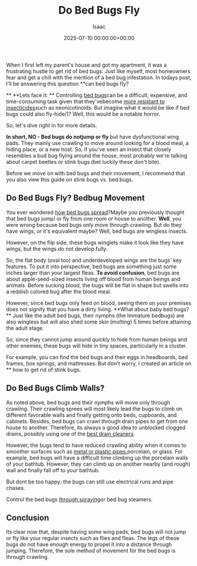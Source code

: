 ﻿---
title: Do Bed Bugs Fly
description: When I first left my parent's house and got my apartment, it was a frustrating hustle to get rid of bed bugs. Just like myself, most homeowners fear and get a...
slug: /do-bed-bugs-fly/
date: 2025-07-10 00:00:00+00:00
lastmod: 2025-07-10 00:00:00+03:00
author: Isaac
categories:

- Bed Bugs

- Guide
tags:

- bed-bugs

- bed

- bug
layout: post
---

When I first left my parent's house and got my apartment, it was a frustrating hustle to get rid of bed bugs. Just like myself, most homeowners fear and get a chill with the mention of a bed bug infestation. In todays post, I'll be answering this question **can bed bugs fly?

** **Lets face it: ** Controlling [bed bugs](https://www.cornellcollege.edu/student-health/bed-bug-info.shtml)can be a difficult, expensive, and time-consuming task given that they'vebecome [more resistant to insecticides](https://www.bbc.com/news/science-environment-35421742)such as neonicotinoids. But imagine what it would be like if bed bugs could also fly-hide/)? Well, this would be a notable horror.

So, let's dive right in for more details.

**In short, NO - Bed bugs do notjump or fly** but have dysfunctional wing pads. They mainly use crawling to move around looking for a blood meal, a hiding place, or a new host. So, if you've seen an insect that closely resembles a bud bug flying around the house, most probably we're talking about carpet beetles or stink bugs (bet luckily these don't bite).

Before we move on with bed bugs and their movement, I recommend that you also view this guide on stink bugs vs. bed bugs.

##  Do Bed Bugs Fly? Bedbug Movement

You ever wondered [how bed bugs spread](https://pestpolicy.com/how-do-bed-bugs-spread/)?Maybe you previously thought that bed bugs jump/ or fly from one room or house to another. **Well**, you were wrong because bed bugs only move through crawling. But do they have wings, or it's equivalent maybe? Well, bed bugs are wingless insects.

However, on the flip side, these bugs winglets make it look like they have wings, but the wings do not develop fully.

So, the flat body (oval too) and underdeveloped wings are the bugs' key features. To put it into perspective, bed bugs are something just some inches larger than your largest fleas. **To avoid confusion**, bed bugs are about apple-seed-sized insects living off blood from human beings and animals. Before sucking blood, the bugs will be flat in shape but swells into a reddish colored bug after the blood meal.

However, since bed bugs only feed on blood, seeing them on your premises does not signify that you have a dirty living. **What about baby bed bugs? ** Just like the adult bed bugs, their nymphs (the Immature bedbugs) are also wingless but will also shed some skin (molting) 5 times before attaining the adult stage.

So, since they cannot jump around quickly to hide from human beings and other enemies, these bugs will hide in tiny spaces, particularly in a cluster.

For example, you can find the bed bugs and their eggs in headboards, bed frames, box springs, and mattresses. But don't worry, I created an article on ** how to get rid of stink bugs.

##  **Do Bed Bugs Climb Walls?**

As noted above, bed bugs and their nymphs will move only through crawling. Their crawling sprees will most likely lead the bugs to climb on different favorable walls and finally getting onto beds, cupboards, and cabinets. Besides, bed bugs can crawl through drain pipes to get from one house to another. Therefore, its always a good idea to unblocked clogged drains, possibly using one of the [best drain cleaners](https://pestpolicy.com/best-drain-cleaner//).

However, the bugs tend to have reduced crawling ability when it comes to smoother surfaces such as [metal or plastic pipes](https://pestpolicy.com/can-bed-bugs-climb-metal-or-plastic/),porcelain, or glass. For example, bed bugs will have a difficult time climbing up the porcelain walls of your bathtub. However, they can climb up on another nearby (and rough) wall and finally fall off to your bathtub.

But dont be too happy; the bugs can still use electrical runs and pipe chases.

Control the bed bugs [through spraying](https://pestpolicy.com/best-bed-bug-spray/)or bed bug steamers.

##  **Conclusion**

Its clear now that, despite having some wing pads, bed bugs will not jump or fly like your regular insects such as flies and fleas. The legs of these bugs do not have enough energy to propel it into a distance through jumping. Therefore, the sole method of movement for the bed bugs is through crawling.
